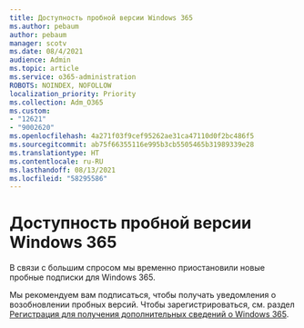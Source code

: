 ```yaml
---
title: Доступность пробной версии Windows 365
ms.author: pebaum
author: pebaum
manager: scotv
ms.date: 08/4/2021
audience: Admin
ms.topic: article
ms.service: o365-administration
ROBOTS: NOINDEX, NOFOLLOW
localization_priority: Priority
ms.collection: Adm_O365
ms.custom:
- "12621"
- "9002620"
ms.openlocfilehash: 4a271f03f9cef95262ae31ca47110d0f2bc486f5
ms.sourcegitcommit: ab75f66355116e995b3cb5505465b31989339e28
ms.translationtype: HT
ms.contentlocale: ru-RU
ms.lasthandoff: 08/13/2021
ms.locfileid: "58295586"
---
```

# <a name="windows-365-trial-availability"></a>Доступность пробной версии Windows 365

В связи с большим спросом мы временно приостановили новые пробные подписки для Windows 365.

Мы рекомендуем вам подписаться, чтобы получать уведомления о возобновлении пробных версий. Чтобы зарегистрироваться, см. раздел [Регистрация для получения дополнительных сведений о Windows 365](https://aka.ms/Win365InfoNotification).